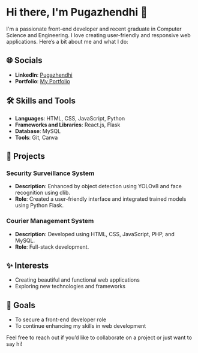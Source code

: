 # Hi there, I'm Pugazhendhi 👋

I'm a passionate front-end developer and recent graduate in Computer Science and Engineering. I love creating user-friendly and responsive web applications. Here’s a bit about me and what I do:

## 🌐 Socials
- **LinkedIn**: [Pugazhendhi](https://www.linkedin.com/in/pugazhendhi2003)
- **Portfolio**: [My Portfolio](https://pugazhendhik03.github.io/myportfolio/)

## 🛠 Skills and Tools
- **Languages**: HTML, CSS, JavaScript, Python
- **Frameworks and Libraries**: React.js, Flask
- **Database**: MySQL
- **Tools**: Git, Canva

## 💼 Projects
### Security Surveillance System
- **Description**: Enhanced by object detection using YOLOv8 and face recognition using dlib.
- **Role**: Created a user-friendly interface and integrated trained models using Python Flask.

### Courier Management System
- **Description**: Developed using HTML, CSS, JavaScript, PHP, and MySQL.
- **Role**: Full-stack development.

## ✨ Interests
- Creating beautiful and functional web applications
- Exploring new technologies and frameworks

## 🎯 Goals
- To secure a front-end developer role
- To continue enhancing my skills in web development

Feel free to reach out if you’d like to collaborate on a project or just want to say hi!

